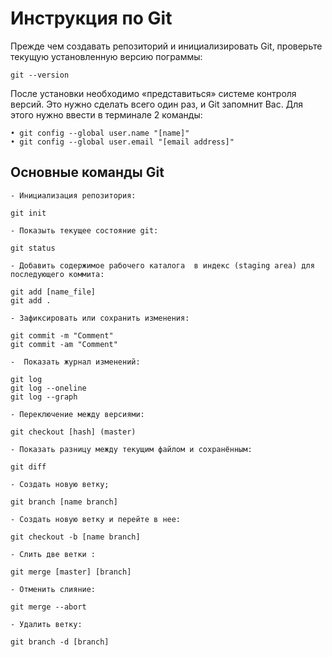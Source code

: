 # Инструкция по Git

Прежде чем создавать репозиторий и инициализировать Git, проверьте текущую установленную версию пограммы:

    git --version

После установки необходимо «представиться» системе контроля версий. Это нужно сделать всего один раз, и Git запомнит Вас. Для этого нужно ввести в терминале 2 команды: 

    • git config --global user.name "[name]"
    • git config --global user.email "[email address]"

## Основные команды Git
`- Инициализация репозитория:`

    git init  

`- Показыть текущее состояние git:`

    git status

`- Добавить содержимое рабочего каталога 
в индекс (staging area) для последующего коммита:`

    git add [name_file]
    git add .

`- Зафиксировать или сохранить изменения:`  

    git commit -m "Comment"
    git commit -am "Comment"

`-  Показать журнал изменений:`  

    git log
    git log --oneline
    git log --graph 

`- Переключение между версиями:`  

    git checkout [hash] (master)

`- Показать разницу между текущим файлом и сохранённым:`    

    git diff


`- Создать новую ветку;`

    git branch [name branch]

`- Создать новую ветку и перейте в нее:` 

    git checkout -b [name branch]

`- Слить две ветки :`

    git merge [master] [branch]

 `- Отменить слияние:`

    git merge --abort  

`- Удалить ветку:`   

    git branch -d [branch]